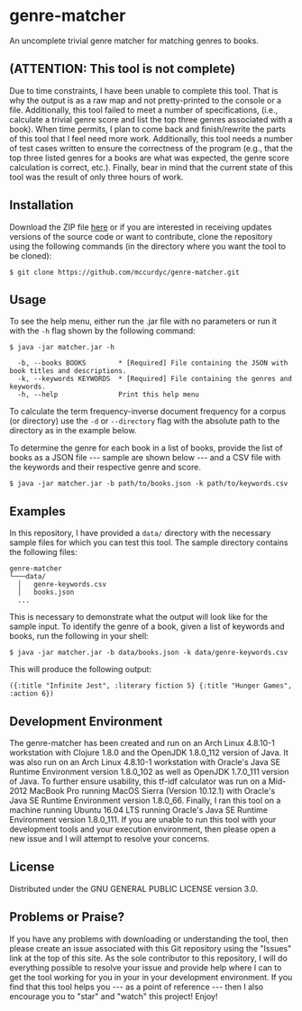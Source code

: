 # genre-matcher

An uncomplete trivial genre matcher for matching genres to books.

## (ATTENTION: This tool is not complete)

Due to time constraints, I have been unable to complete this tool. That is why the output is as a raw
map and not pretty-printed to the console or a file. Additionally, this tool failed to meet a number
of specifications, (i.e., calculate a trivial genre score and list the top three genres associated with
a book). When time permits, I plan to come back and finish/rewrite the parts of this tool that I feel
need more work. Additionally, this tool needs a number of test cases written to ensure the correctness
of the program (e.g., that the top three listed genres for a books are what was expected, the genre
score calculation is correct, etc.). Finally, bear in mind that the current state of this tool was
the result of only three hours of work.

## Installation

Download the ZIP file [here](https://github.com/mccurdyc/genre-matcher/archive/master.zip) or if you are
interested in receiving updates versions of the source code or want to contribute, clone the repository
using the following commands (in the directory where you want the tool to be cloned):

```
$ git clone https://github.com/mccurdyc/genre-matcher.git
```

## Usage

To see the help menu, either run the .jar file with no parameters or run it with the `-h` flag
shown by the following command:

```
$ java -jar matcher.jar -h

  -b, --books BOOKS        * [Required] File containing the JSON with book titles and descriptions.
  -k, --keywords KEYWORDS  * [Required] File containing the genres and keywords.
  -h, --help               Print this help menu
```

To calculate the term frequency-inverse document frequency for a corpus (or directory) use the `-d`
or `--directory` flag with the absolute path to the directory as in the example below.

To determine the genre for each book in a list of books, provide the list of books as a JSON file --- sample
are shown below --- and a CSV file with the keywords and their respective genre and score.

```
$ java -jar matcher.jar -b path/to/books.json -k path/to/keywords.csv
```

## Examples

In this repository, I have provided a `data/` directory with the necessary sample files for which you can
test this tool. The sample directory contains the following files:

```
genre-matcher
└───data/
  │   genre-keywords.csv
  │   books.json
  ...
```

This is necessary to demonstrate what the output will look like for the sample input.
To identify the genre of a book, given a list of keywords and books, run the following in your shell:

```
$ java -jar matcher.jar -b data/books.json -k data/genre-keywords.csv
```

This will produce the following output:

```
({:title "Infinite Jest", :literary fiction 5} {:title "Hunger Games", :action 6})
```

## Development Environment

The genre-matcher has been created and run on an Arch Linux 4.8.10-1 workstation with Clojure 1.8.0 and the
OpenJDK 1.8.0_112 version of Java. It was also run on an Arch Linux 4.8.10-1 workstation with Oracle's
Java SE Runtime Environment version 1.8.0_102 as well as OpenJDK 1.7.0_111 version of Java. To further ensure
usability, this tf-idf calculator was run on a Mid-2012 MacBook Pro running MacOS Sierra (Version 10.12.1)
with Oracle's Java SE Runtime Environment version 1.8.0_66. Finally, I ran this tool on a machine running
Ubuntu 16.04 LTS running Oracle's Java SE Runtime Environment version 1.8.0_111. If you are unable to
run this tool with your development tools and your execution environment, then please open a new issue
and I will attempt to resolve your concerns.

## License

Distributed under the GNU GENERAL PUBLIC LICENSE version 3.0.

## Problems or Praise?

If you have any problems with downloading or understanding the tool, then please create an issue associated
with this Git repository using the "Issues" link at the top of this site. As the sole contributor to this
repository, I will do everything possible to resolve your issue and provide help where I can to get the
tool working for you in your in your development environment. If you find that this tool helps you
--- as a point of reference --- then I also encourage you to "star" and "watch" this project! Enjoy!
